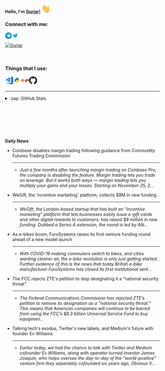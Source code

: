 #### Hello, I'm [Gurjar!](https://GurjarKing.github.io) <img src="https://raw.githubusercontent.com/ABSphreak/ABSphreak/master/gifs/Hi.gif" width="30px"></h2>


### Connect with me:

[<img align="left" alt="Gurjar | Telegram" width="22px" src="https://raw.githubusercontent.com/github/explore/80688e429a7d4ef2fca1e82350fe8e3517d3494d/topics/telegram/telegram.png" />][Telegram]
[<img align="left" alt="Gurjar | Twitter" width="22px" src="https://raw.githubusercontent.com/github/explore/80688e429a7d4ef2fca1e82350fe8e3517d3494d/topics/twitter/twitter.png" />][Twitter]
<br >
<br >
<a href="https://github.com/GurjarKing"><img src="https://komarev.com/ghpvc/?username=GurjarKing" alt="Gurjar" /></a> <br />
<br />
<br />
<!-- <br >

![](https://visitor-badge.glitch.me/badge?page_id=GurjarKing)

<br /> -->

### Things that I use:

[<img align="left" alt="Visual Studio Code" width="26px" src="https://raw.githubusercontent.com/github/explore/80688e429a7d4ef2fca1e82350fe8e3517d3494d/topics/visual-studio-code/visual-studio-code.png" />][VSCode]
[<img align="left" alt="Python" width="26px" src="https://raw.githubusercontent.com/github/explore/80688e429a7d4ef2fca1e82350fe8e3517d3494d/topics/python/python.png" />][Python]
[<img align="left" alt="Git" width="26px" src="https://raw.githubusercontent.com/github/explore/80688e429a7d4ef2fca1e82350fe8e3517d3494d/topics/git/git.png" />][Git]
[<img align="left" alt="GitHub" width="26px" src="https://raw.githubusercontent.com/github/explore/78df643247d429f6cc873026c0622819ad797942/topics/github/github.png" />][Github]

<br />
<br />

---
<details>
  <summary>:zap: GitHub Stats</summary>

<img align="left" alt="Gurjar's Github Stats" src="https://github-readme-stats.vercel.app/api?username=GurjarKing&show_icons=true&hide_border=true&count_private=true&include_all_commit=true&theme=algolia" />

</details>

<!-- ### 🔔 My latest tweet
<a href="https://twitter.com/Gurjar_King43" target="_blank">
	<img src="https://github.com/GurjarKing/GurjarKing/raw/master/tweet.png" width="70%" align="center" alt="Click to view on Twitter" title="My latest tweet, as an image"/>
</a> -->
<br>

<pre>

</pre>

<!-- **Quote of the hour:**

{qoth}

~ {qoth_author}
<pre>

</pre> -->
<br>
<pre>


</pre>
<strong>Daily News</strong>
  
  - Coinbase disables margin trading following guidance from Commodity Futures Trading Commission
     <hr/>
     
      - *Just a few months after launching margin trading on Coinbase Pro, the company is disabling the feature. Margin trading lets you trade on leverage. But it works both ways — margin trading lets you multiply your gains and your losses. Starting on November 25, 2…*
     
  - WeGift, the 'incentive marketing' platform, collects $8M in new funding
      <hr/>
      
      - *WeGift, the London-based startup that has built an “incentive marketing” platform that lets businesses easily issue e-gift cards and other digital rewards to customers, has raised $8 million in new funding. Dubbed a Series A extension, the round is led by Alb…*
      
  - As e-bikes boom, FuroSystems raises its first venture funding round ahead of a new model launch
      <hr/>
      
      - *With COVID-19 making commuters switch to bikes, and cities wanting cleaner air, the e-bike revolution is only just getting started. Further evidence of this is the news that today British e-bike manufacturer FuroSystems has closed its first institutional vent…*
      
  - The FCC rejects ZTE's petition to stop designating it a "national security threat"
      <hr/>
      
      - *The Federal Communications Commission has rejected ZTE’s petition to remove its designation as a “national security threat.” This means that American companies will continue to be barred from using the FCC’s $8.3 billion Universal Service Fund to buy equipmen…*
       
  - Talking tech's exodus, Twitter's new labels, and Medium's future with founder Ev Williams
      <hr/>
       
       - *Earlier today, we had the chance to talk with Twitter and Medium cofounder Ev Williams, along with operator-turned investor James Joaquin, who helps oversee the day-to-day of the “world-positive” venture firm they separately cofounded six years ago, Obvious V…*
      

<br />

[VSCode]: https://code.visualstudio.com/
[Python]: https://www.python.org/
[Git]: https://git-scm.com/
[Github]: https://github.com/
[Telegram]: https://t.me/Gurjar_King/
[Twitter]: https://twitter.com/Gurjar_King43/
